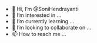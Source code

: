 - 👋 Hi, I’m @SoniHendrayanti
- 👀 I’m interested in ...
- 🌱 I’m currently learning ...
- 💞️ I’m looking to collaborate on ...
- 📫 How to reach me ...

<!---
SoniHendrayanti/SoniHendrayanti is a ✨ special ✨ repository because its `README.md` (this file) appears on your GitHub profile.
You can click the Preview link to take a look at your changes.
--->
